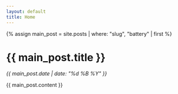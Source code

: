 ```yaml
---
layout: default
title: Home
---
```


{% assign main_post = site.posts | where: "slug", "battery" | first %}

<h1>{{ main_post.title }}</h1>
<p><em>{{ main_post.date | date: "%d %B %Y" }}</em></p>
{{ main_post.content }}